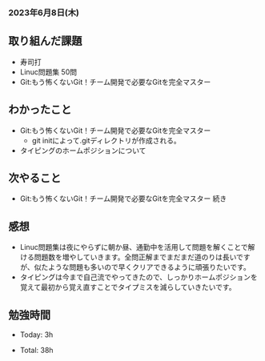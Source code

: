 ### 2023年6月8日(木)

## 取り組んだ課題

- 寿司打
- Linuc問題集 50問
- Git:もう怖くないGit！チーム開発で必要なGitを完全マスター

## わかったこと

- Git:もう怖くないGit！チーム開発で必要なGitを完全マスター
  - git initによって.gitディレクトリが作成される。
- タイピングのホームポジションについて
## 次やること

- Git:もう怖くないGit！チーム開発で必要なGitを完全マスター 続き

## 感想

- Linuc問題集は夜にやらずに朝か昼、通勤中を活用して問題を解くことで解ける問題数を増やしていきます。全問正解までまだまだ道のりは長いですが、似たような問題も多いので早くクリアできるように頑張りたいです。
- タイピングは今まで自己流でやってきたので、しっかりホームポジションを覚えて最初から覚え直すことでタイプミスを減らしていきたいです。

## 勉強時間

- Today: 3h

- Total: 38h
